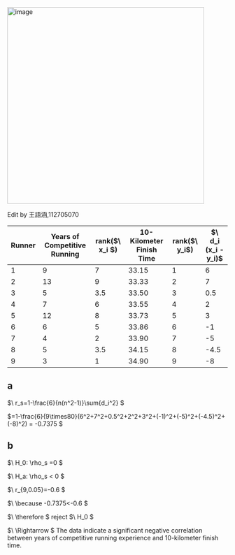 <img width="450" alt="image" src="https://github.com/user-attachments/assets/f69f061c-92be-4c35-a1e2-18994076b120" />

Edit by 王語涵,112705070

| Runner | Years of Competitive Running | rank($\ x_i \$) | 10-Kilometer Finish Time | rank($\ y_i\$) | $\ d_i (x_i - y_i)\$ |
|--------|------------------------------|-----------------|---------------------------|-----------|-----------------|
| 1      | 9                            | 7               | 33.15                     | 1         | 6               |
| 2      | 13                           | 9               | 33.33                     | 2         | 7               |
| 3      | 5                            | 3.5             | 33.50                     | 3         | 0.5             |
| 4      | 7                            | 6               | 33.55                     | 4         | 2               |
| 5      | 12                           | 8               | 33.73                     | 5         | 3               |
| 6      | 6                            | 5               | 33.86                     | 6         | -1              |
| 7      | 4                            | 2               | 33.90                     | 7         | -5              |
| 8      | 5                            | 3.5             | 34.15                     | 8         | -4.5            |
| 9      | 3                            | 1               | 34.90                     | 9         | -8              |


## a
$\ r_s=1-\frac{6}{n(n^2-1)}\sum{d_i^2} \$

$\=1-\frac{6}{9\times80}(6^2+7^2+0.5^2+2^2+3^2+(-1)^2+(-5)^2+(-4.5)^2+(-8)^2) = -0.7375 \$

## b
$\ H_0: \rho_s =0 \$

$\ H_a: \rho_s < 0 \$

$\ r_{9,0.05}=-0.6 \$

$\ \because -0.7375<-0.6 \$

$\ \therefore \$
reject
$\ H_0 \$

$\ \Rightarrow \$
The data indicate a significant negative correlation between years of competitive running experience and 10-kilometer finish time.
